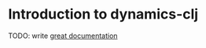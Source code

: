 # Introduction to dynamics-clj

TODO: write [great documentation](http://jacobian.org/writing/what-to-write/)
